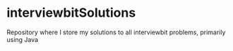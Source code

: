 # interviewbitSolutions
Repository where I store my solutions to all interviewbit problems, primarily using Java
